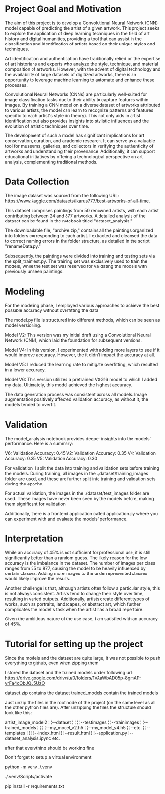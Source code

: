 # Project Goal and Motivation

The aim of this project is to develop a Convolutional Neural Network (CNN) model capable of predicting the artist of a given artwork. 
This project seeks to explore the application of deep learning techniques in the field of art history and digital humanities, 
providing a tool that can assist in the classification and identification of artists based on their unique styles and techniques.

Art identification and authentication have traditionally relied on the expertise of art historians and experts who analyze the style, 
technique, and material composition of artworks. However, with the advent of digital technology and the availability of large datasets of digitized artworks, 
there is an opportunity to leverage machine learning to automate and enhance these processes.

Convolutional Neural Networks (CNNs) are particularly well-suited for image classification tasks due to their ability to capture features within images. 
By training a CNN model on a diverse dataset of artworks attributed to various artists, the model can learn to recognize patterns and features specific to each artist's style (in theory). 
This not only aids in artist identification but also provides insights into stylistic influences and the evolution of artistic techniques over time.

The development of such a model has significant implications for art conservation, curation, and academic research. 
It can serve as a valuable tool for museums, galleries, and collectors in verifying the authenticity of artworks and understanding their provenance. 
Additionally, it can support educational initiatives by offering a technological perspective on art analysis, complementing traditional methods.

# Data Collection 

The image dataset was sourced from the following URL: https://www.kaggle.com/datasets/ikarus777/best-artworks-of-all-time.

This dataset comprises paintings from 50 renowned artists, with each artist contributing between 24 and 877 artworks. A detailed analysis of the dataset can be found in the notebook titled "dataset_analysis."

The downloadable file, "archive.zip," contains all the paintings organized into folders corresponding to each artist. I extracted and cleansed the data to correct naming errors in the folder structure, as detailed in the script "renameData.py."

Subsequently, the paintings were divided into training and testing sets via the split_traintest.py. The training set was exclusively used to train the models, while the test set was reserved for validating the models with previously unseen paintings.

# Modeling

For the modeling phase, I employed various approaches to achieve the best possible accuracy without overfitting the data.

The model.py file is structured into different methods, which can be seen as model versioning.

Model V2: This version was my initial draft using a Convolutional Neural Network (CNN), which laid the foundation for subsequent versions.

Model V4: In this version, I experimented with adding more layers to see if it would improve accuracy. However, the it didn't impact the accuracy at all.

Model V5: I reduced the learning rate to mitigate overfitting, which resulted in a lower accuracy.

Model V6: This version utilized a pretrained VGG16 model to which I added my data. Ultimately, this model achieved the highest accuracy.

The data generation process was consistent across all models. Image augmentation positively affected validation accuracy, as without it, the models tended to overfit.

# Validation

The model_analysis notebook provides deeper insights into the models' performance. Here is a summary:

V6: Validation Accuracy: 0.45
V2: Validation Accuracy: 0.35
V4: Validation Accuracy: 0.35
V5: Validation Accuracy: 0.30

For validation, I split the data into training and validation sets before training the models. During training, all images in the ./dataset/training_images folder are used, and these are further split into training and validation sets during the epochs.

For actual validation, the images in the ./dataset/test_images folder are used. These images have never been seen by the models before, making them significant for validation.

Additionally, there is a frontend application called application.py where you can experiment with and evaluate the models' performance.

# Interpretation

While an accuracy of 45% is not sufficient for professional use, it is still significantly better than a random guess. The likely reason for the low accuracy is the imbalance in the dataset. The number of images per class ranges from 25 to 877, causing the model to be heavily influenced by certain classes. Adding more images to the underrepresented classes would likely improve the results.

Another challenge is that, although artists often follow a particular style, this is not always consistent. Artists tend to change their style over time, resulting in varied outputs. Additionally, artists create different types of works, such as portraits, landscapes, or abstract art, which further complicates the model's task when the artist has a broad repertoire.

Given the ambitious nature of the use case, I am satisfied with an accuracy of 45%.

# Tutorial for setting up the project

Since the models and the dataset are quite large, it was not possible to push everything to github, even when zipping them.

I stored the dataset and the trained models under following url: 
https://drive.google.com/drive/u/0/folders/1VAaWbAD05p-8gmAP-vrFa4cObJQJ5UzO

dataset.zip contains the dataset
trained_models contain the trained models

Just unzip the files in the root node of the project (on the same level as all the other python files are). After unzipping the files the structure should look like this:

artist_image_model2
¦
¦--dataset
¦  ¦
¦  ¦--testimages
¦  ¦--trainimages
¦
¦--trained_models
¦  ¦
¦  ¦--my_model_v2.h5
¦  ¦--my_model_v4.h5
¦  ¦--etc.
¦
¦--templates
¦  ¦
¦  ¦--index.html
¦  ¦--result.html
¦
¦--application.py
¦--dataset_analysis.ipync
etc.

after that everything should be working fine

Don't forget to setup a virtual environment

python -m venv ./.venv

./.venv/Scripts/activate

pip install -r requirements.txt